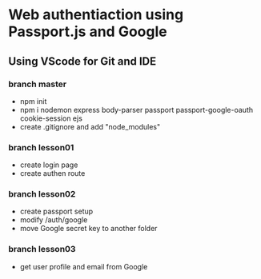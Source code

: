 # Web authentiaction using Passport.js and Google
## Using VScode for Git and IDE

### branch master
* npm init
* npm i nodemon express body-parser passport passport-google-oauth cookie-session ejs
* create .gitignore and add "node_modules"

### branch lesson01
* create login page
* create authen route

### branch lesson02
* create passport setup
* modify /auth/google
* move Google secret key to another folder

### branch lesson03
* get user profile and email from Google